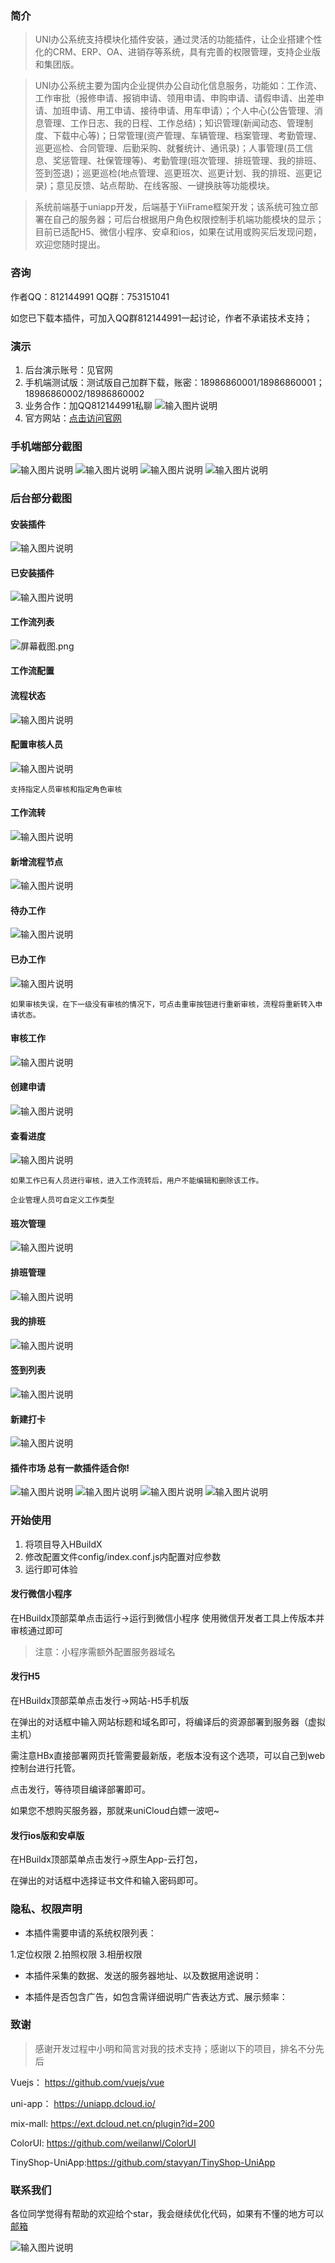 ### 简介
> UNI办公系统支持模块化插件安装，通过灵活的功能插件，让企业搭建个性化的CRM、ERP、OA、进销存等系统，具有完善的权限管理，支持企业版和集团版。

> UNI办公系统主要为国内企业提供办公自动化信息服务，功能如：工作流、工作审批（报修申请、报销申请、领用申请、申购申请、请假申请、出差申请、加班申请、用工申请、接待申请、用车申请）；个人中心(公告管理、消息管理、工作日志、我的日程、工作总结)；知识管理(新闻动态、管理制度、下载中心等)；日常管理(资产管理、车辆管理、档案管理、考勤管理、巡更巡检、合同管理、后勤采购、就餐统计、通讯录)；人事管理(员工信息、奖惩管理、社保管理等)、考勤管理(班次管理、排班管理、我的排班、签到签退)；巡更巡检(地点管理、巡更班次、巡更计划、我的排班、巡更记录)；意见反馈、站点帮助、在线客服、一键换肤等功能模块。

> 系统前端基于uniapp开发，后端基于YiiFrame框架开发；该系统可独立部署在自己的服务器；可后台根据用户角色权限控制手机端功能模块的显示；目前已适配H5、微信小程序、安卓和ios，如果在试用或购买后发现问题，欢迎您随时提出。

### 咨询

作者QQ：812144991 QQ群：753151041

如您已下载本插件，可加入QQ群812144991一起讨论，作者不承诺技术支持；

### 演示

1. 后台演示账号：见官网
2. 手机端测试版：测试版自己加群下载，账密：18986860001/18986860001；18986860002/18986860002
3. 业务合作：加QQ812144991私聊
![输入图片说明](https://wephp-unioa.oss-cn-shenzhen.aliyuncs.com/UNIOA%E4%BA%8C%E7%BB%B4%E7%A0%81.png
    "屏幕截图.png")
4. 官方网站：[点击访问官网](http://www.yiiframe.com)

### 手机端部分截图
![输入图片说明](https://wephp-unioa.oss-cn-shenzhen.aliyuncs.com/%E6%89%8B%E6%9C%BA%E6%88%AA%E5%9B%BE1.png "banner.png")
![输入图片说明](https://wephp-unioa.oss-cn-shenzhen.aliyuncs.com/%E6%89%8B%E6%9C%BA%E6%88%AA%E5%9B%BE2.png "banner2.png")
![输入图片说明](https://wephp-unioa.oss-cn-shenzhen.aliyuncs.com/%E6%89%8B%E6%9C%BA%E6%88%AA%E5%9B%BE3.png "banner3.png")
![输入图片说明](https://wephp-unioa.oss-cn-shenzhen.aliyuncs.com/%E6%89%8B%E6%9C%BA%E6%88%AA%E5%9B%BE4.png "banner4.png")

### 后台部分截图

#### 安装插件
![输入图片说明](https://wephp-unioa.oss-cn-shenzhen.aliyuncs.com/%E5%AE%89%E8%A3%85%E6%8F%92%E4%BB%B6.png "屏幕截图.png")
#### 已安装插件
![输入图片说明](https://wephp-unioa.oss-cn-shenzhen.aliyuncs.com/%E5%B7%B2%E5%AE%89%E8%A3%85%E6%8F%92%E4%BB%B6.png "屏幕截图.png")
#### 工作流列表
![](https://wephp-unioa.oss-cn-shenzhen.aliyuncs.com/%E5%B7%A5%E4%BD%9C%E6%B5%81%E5%88%97%E8%A1%A8.png "屏幕截图.png")
#### 工作流配置
#### 流程状态
![输入图片说明](https://wephp-unioa.oss-cn-shenzhen.aliyuncs.com/%E6%B5%81%E7%A8%8B%E7%8A%B6%E6%80%81.png "屏幕截图.png")
#### 配置审核人员
![输入图片说明](https://wephp-unioa.oss-cn-shenzhen.aliyuncs.com/%E9%85%8D%E7%BD%AE%E5%AE%A1%E6%A0%B8%E4%BA%BA%E5%91%98.png "屏幕截图.png")
```
支持指定人员审核和指定角色审核
```
#### 工作流转
![输入图片说明](https://wephp-unioa.oss-cn-shenzhen.aliyuncs.com/%E5%B7%A5%E4%BD%9C%E6%B5%81%E8%BD%AC.png "屏幕截图.png")
#### 新增流程节点
![输入图片说明](https://wephp-unioa.oss-cn-shenzhen.aliyuncs.com/%E5%88%9B%E5%BB%BA%E6%B5%81%E7%A8%8B%E8%8A%82%E7%82%B9.png "屏幕截图.png")
#### 待办工作
![输入图片说明](https://wephp-unioa.oss-cn-shenzhen.aliyuncs.com/%E5%BE%85%E5%8A%9E%E5%B7%A5%E4%BD%9C.png "屏幕截图.png")
#### 已办工作
![输入图片说明](https://wephp-unioa.oss-cn-shenzhen.aliyuncs.com/%E5%B7%B2%E5%8A%9E%E5%B7%A5%E4%BD%9C.png "屏幕截图.png")

```
如果审核失误，在下一级没有审核的情况下，可点击重审按钮进行重新审核，流程将重新转入申请状态。
```

#### 审核工作
![输入图片说明](https://wephp-unioa.oss-cn-shenzhen.aliyuncs.com/%E5%AE%A1%E6%A0%B8%E5%B7%A5%E4%BD%9C.png "屏幕截图.png")

#### 创建申请
![输入图片说明](https://wephp-unioa.oss-cn-shenzhen.aliyuncs.com/%E5%88%9B%E5%BB%BA%E7%94%B3%E8%AF%B7.png "屏幕截图.png")
#### 查看进度
![输入图片说明](https://wephp-unioa.oss-cn-shenzhen.aliyuncs.com/%E6%9F%A5%E7%9C%8B%E8%BF%9B%E5%BA%A6.png "屏幕截图.png")

```
如果工作已有人员进行审核，进入工作流转后，用户不能编辑和删除该工作。
```
```
企业管理人员可自定义工作类型
```
#### 班次管理
![输入图片说明](https://wephp-unioa.oss-cn-shenzhen.aliyuncs.com/%E7%8F%AD%E6%AC%A1%E7%AE%A1%E7%90%86.png "屏幕截图.png")
#### 排班管理
![输入图片说明](https://wephp-unioa.oss-cn-shenzhen.aliyuncs.com/%E6%8E%92%E7%8F%AD%E7%AE%A1%E7%90%86.png "屏幕截图.png")
#### 我的排班
![输入图片说明](https://wephp-unioa.oss-cn-shenzhen.aliyuncs.com/%E6%88%91%E7%9A%84%E6%8E%92%E7%8F%AD.png "屏幕截图.png")
#### 签到列表
![输入图片说明](https://wephp-unioa.oss-cn-shenzhen.aliyuncs.com/%E7%AD%BE%E5%88%B0%E5%88%97%E8%A1%A8.png "屏幕截图.png")
#### 新建打卡
![输入图片说明](https://wephp-unioa.oss-cn-shenzhen.aliyuncs.com/%E7%AD%BE%E5%88%B0%E6%89%93%E5%8D%A1.png "屏幕截图.png")

#### 插件市场 总有一款插件适合你!
![输入图片说明](https://wephp-unioa.oss-cn-shenzhen.aliyuncs.com/%E6%8F%92%E4%BB%B6%E5%B8%82%E5%9C%BA1.png "屏幕截图.png")
![输入图片说明](https://wephp-unioa.oss-cn-shenzhen.aliyuncs.com/%E6%8F%92%E4%BB%B6%E5%B8%82%E5%9C%BA2.png "屏幕截图.png")
![输入图片说明](https://wephp-unioa.oss-cn-shenzhen.aliyuncs.com/%E6%8F%92%E4%BB%B6%E5%B8%82%E5%9C%BA3.png "屏幕截图.png")
![输入图片说明](https://wephp-unioa.oss-cn-shenzhen.aliyuncs.com/%E6%8F%92%E4%BB%B6%E5%B8%82%E5%9C%BA4.png "屏幕截图.png")

### 开始使用

1. 将项目导入HBuildX
2. 修改配置文件config/index.conf.js内配置对应参数
3. 运行即可体验

#### 发行微信小程序

在HBuildx顶部菜单点击运行->运行到微信小程序
使用微信开发者工具上传版本并审核通过即可
>注意：小程序需额外配置服务器域名

#### 发行H5

在HBuildx顶部菜单点击发行->网站-H5手机版

在弹出的对话框中输入网站标题和域名即可，将编译后的资源部署到服务器（虚拟主机）

需注意HBx直接部署网页托管需要最新版，老版本没有这个选项，可以自己到web控制台进行托管。

点击发行，等待项目编译部署即可。

如果您不想购买服务器，那就来uniCloud白嫖一波吧~

#### 发行ios版和安卓版

在HBuildx顶部菜单点击发行->原生App-云打包，

在弹出的对话框中选择证书文件和输入密码即可。

### 隐私、权限声明

- 本插件需要申请的系统权限列表：

1.定位权限 2.拍照权限 3.相册权限

- 本插件采集的数据、发送的服务器地址、以及数据用途说明：

- 本插件是否包含广告，如包含需详细说明广告表达方式、展示频率：

### 致谢

>感谢开发过程中小明和简言对我的技术支持；感谢以下的项目，排名不分先后

Vuejs： https://github.com/vuejs/vue

uni-app： https://uniapp.dcloud.io/

mix-mall: https://ext.dcloud.net.cn/plugin?id=200

ColorUI: https://github.com/weilanwl/ColorUI

TinyShop-UniApp:https://github.com/stavyan/TinyShop-UniApp

### 联系我们

各位同学觉得有帮助的欢迎给个star，我会继续优化代码，如果有不懂的地方可以[邮箱](Keen_Team@163.com)

![输入图片说明](https://vkceyugu.cdn.bspapp.com/VKCEYUGU-3a946632-00e7-41c9-98f5-6ca43b9ac081/7de5b67b-23ed-49ee-aa46-4601c3a58247.jpg "屏幕截图.png")
